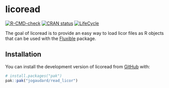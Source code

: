 
<!-- README.md is generated from README.Rmd. Please edit that file -->

# licoread

<!-- badges: start -->

[![R-CMD-check](https://github.com/jogaudard/read_licor/actions/workflows/R-CMD-check.yaml/badge.svg)](https://github.com/jogaudard/read_licor/actions/workflows/R-CMD-check.yaml)
[![CRAN
status](https://www.r-pkg.org/badges/version/licoread)](https://CRAN.R-project.org/package=licoread)
[![LifeCycle](https://img.shields.io/badge/lifecycle-experimental-orange)](https://lifecycle.r-lib.org/articles/stages.html#experimental)
<!-- badges: end -->

The goal of licoread is to provide an easy way to load licor files as R
objects that can be used with the
[Fluxible](https://plant-functional-trait-course.github.io/fluxible/)
package.

## Installation

You can install the development version of licoread from
[GitHub](https://github.com/) with:

``` r
# install.packages("pak")
pak::pak("jogaudard/read_licor")
```

